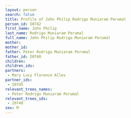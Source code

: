 ```yaml
---
layout: person
search: false
title: Profile of John Philip Rodrigo Muniaram Perumal
person_id: I0742
first_name: John Philip
last_name: Rodrigo Muniaram Perumal
full_name: John Philip Rodrigo Muniaram Perumal
mother: 
mother_id: 
father: Peter Rodrigo Muniaram Perumal
father_id: I0740
children:
children_ids:
partners:
 - Mary Lucy Florence Alles
partner_ids:
 - I0745
relevant_trees_names:
 - Peter Rodrigo Muniaram Perumal
relevant_trees_ids:
 - I0740
sex: M
---
```


